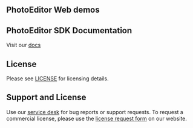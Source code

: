 ## PhotoEditor Web demos

## PhotoEditor SDK Documentation
Visit our [docs](https://img.ly/docs/pesdk)

## License
Please see [LICENSE](https://github.com/imgly/pesdk-web-plugins/tree/main/LICENSE.md) for licensing details.

## Support and License
Use our [service desk](https://support.img.ly) for bug reports or support requests. To request a commercial license, please use the [license request form](https://www.img.ly/pricing) on our website.
